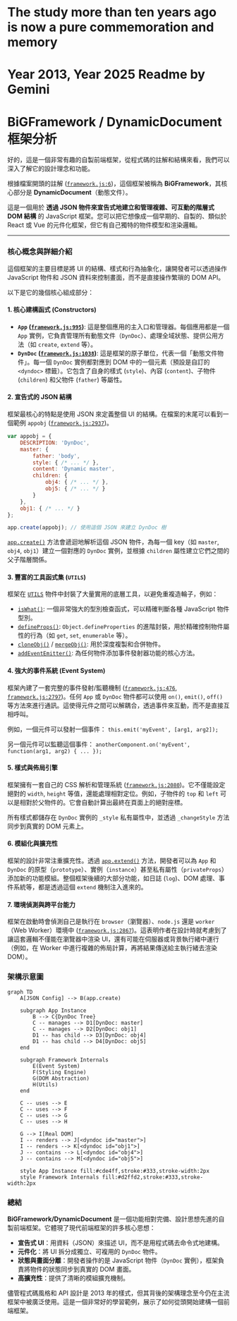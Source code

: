 # The study more than ten years ago is now a pure commemoration and memory

# Year 2013, Year 2025 Readme by Gemini
# BiGFramework / DynamicDocument 框架分析

好的，這是一個非常有趣的自製前端框架，從程式碼的註解和結構來看，我們可以深入了解它的設計理念和功能。

根據檔案開頭的註解 ([`framework.js:6`](framework.js:6))，這個框架被稱為 **BiGFramework**，其核心部分是 **DynamicDocument**（動態文件）。

這是一個用於 **透過 JSON 物件來宣告式地建立和管理複雜、可互動的階層式 DOM 結構** 的 JavaScript 框架。您可以把它想像成一個早期的、自製的、類似於 React 或 Vue 的元件化框架，但它有自己獨特的物件模型和渲染邏輯。

---

### 核心概念與詳細介紹

這個框架的主要目標是將 UI 的結構、樣式和行為抽象化，讓開發者可以透過操作 JavaScript 物件和 JSON 資料來控制畫面，而不是直接操作繁瑣的 DOM API。

以下是它的幾個核心組成部分：

#### 1. 核心建構函式 (Constructors)

*   **`App` ([`framework.js:995`](framework.js:995))**: 這是整個應用的主入口和管理器。每個應用都是一個 `App` 實例，它負責管理所有動態文件（`DynDoc`）、處理全域狀態、提供公用方法（如 `create`, `extend` 等）。
*   **`DynDoc` ([`framework.js:1038`](framework.js:1038))**: 這是框架的原子單位，代表一個「動態文件物件」。每一個 `DynDoc` 實例都對應到 DOM 中的一個元素（預設是自訂的 `<dyndoc>` 標籤）。它包含了自身的樣式 (`style`)、內容 (`content`)、子物件 (`children`) 和父物件 (`father`) 等屬性。

#### 2. 宣告式的 JSON 結構

框架最核心的特點是使用 JSON 來定義整個 UI 的結構。在檔案的末尾可以看到一個範例 `appobj` ([`framework.js:2937`](framework.js:2937))。

```javascript
var appobj = {
    DESCRIPTION: 'DynDoc',
    master: {
        father: 'body',
        style: { /* ... */ },
        content: 'Dynamic master',
        children: {
            obj4: { /* ... */ },
            obj5: { /* ... */ }
        }
    },
    obj1: { /* ... */ }
};

app.create(appobj); // 使用這個 JSON 來建立 DynDoc 樹
```

[`app.create()`](framework.js:1630) 方法會遞迴地解析這個 JSON 物件，為每一個 key（如 `master`, `obj4`, `obj1`）建立一個對應的 `DynDoc` 實例，並根據 `children` 屬性建立它們之間的父子階層關係。

#### 3. 豐富的工具函式集 (`UTILS`)

框架在 [`UTILS`](framework.js:41) 物件中封裝了大量實用的底層工具，以避免重複造輪子，例如：

*   [`isWhat()`](framework.js:49): 一個非常強大的型別檢查函式，可以精確判斷各種 JavaScript 物件型別。
*   [`defineProps()`](framework.js:110): `Object.defineProperties` 的進階封裝，用於精確控制物件屬性的行為（如 `get`, `set`, `enumerable` 等）。
*   [`cloneObj()`](framework.js:301) / [`mergeObj()`](framework.js:410): 用於深度複製和合併物件。
*   [`addEventEmitter()`](framework.js:476): 為任何物件添加事件發射器功能的核心方法。

#### 4. 強大的事件系統 (Event System)

框架內建了一套完整的事件發射/監聽機制 ([`framework.js:476`](framework.js:476), [`framework.js:2797`](framework.js:2797))。任何 `App` 或 `DynDoc` 物件都可以使用 `on()`, `emit()`, `off()` 等方法來進行通訊。這使得元件之間可以解耦合，透過事件來互動，而不是直接互相呼叫。

例如，一個元件可以發射一個事件：
`this.emit('myEvent', [arg1, arg2]);`

另一個元件可以監聽這個事件：
`anotherComponent.on('myEvent', function(arg1, arg2) { ... });`

#### 5. 樣式與佈局引擎

框架擁有一套自己的 CSS 解析和管理系統 ([`framework.js:2080`](framework.js:2080))。它不僅能設定絕對的 `width`, `height` 等值，還能處理相對定位。例如，子物件的 `top` 和 `left` 可以是相對於父物件的。它會自動計算出最終在頁面上的絕對座標。

所有樣式都儲存在 `DynDoc` 實例的 `_style` 私有屬性中，並透過 `_changeStyle` 方法同步到真實的 DOM 元素上。

#### 6. 模組化與擴充性

框架的設計非常注重擴充性。透過 [`app.extend()`](framework.js:1093) 方法，開發者可以為 `App` 和 `DynDoc` 的原型（`prototype`）、實例（`instance`）甚至私有屬性（`privateProps`）添加新的功能模組。整個框架後續的大部分功能，如日誌 (`log`)、DOM 處理、事件系統等，都是透過這個 `extend` 機制注入進來的。

#### 7. 環境偵測與跨平台能力

框架在啟動時會偵測自己是執行在 `browser`（瀏覽器）、`node.js` 還是 `worker`（Web Worker）環境中 ([`framework.js:2867`](framework.js:2867))。這表明作者在設計時就考慮到了讓這套邏輯不僅能在瀏覽器中渲染 UI，還有可能在伺服器或背景執行緒中運行（例如，在 Worker 中進行複雜的佈局計算，再將結果傳送給主執行緒去渲染 DOM）。

### 架構示意圖

```mermaid
graph TD
    A[JSON Config] --> B(app.create)

    subgraph App Instance
        B --> C{DynDoc Tree}
        C -- manages --> D1[DynDoc: master]
        C -- manages --> D2[DynDoc: obj1]
        D1 -- has child --> D3[DynDoc: obj4]
        D1 -- has child --> D4[DynDoc: obj5]
    end

    subgraph Framework Internals
        E(Event System)
        F(Styling Engine)
        G(DOM Abstraction)
        H(Utils)
    end

    C -- uses --> E
    C -- uses --> F
    C -- uses --> G
    C -- uses --> H

    G --> I[Real DOM]
    I -- renders --> J[<dyndoc id="master">]
    I -- renders --> K[<dyndoc id="obj1">]
    J -- contains --> L[<dyndoc id="obj4">]
    J -- contains --> M[<dyndoc id="obj5">]

    style App Instance fill:#cde4ff,stroke:#333,stroke-width:2px
    style Framework Internals fill:#d2ffd2,stroke:#333,stroke-width:2px
```

### 總結

**BiGFramework/DynamicDocument** 是一個功能相對完備、設計思想先進的自製前端框架。它體現了現代前端框架的許多核心思想：

*   **宣告式 UI**：用資料（JSON）來描述 UI，而不是用程式碼去命令式地建構。
*   **元件化**：將 UI 拆分成獨立、可複用的 `DynDoc` 物件。
*   **狀態與畫面分離**：開發者操作的是 JavaScript 物件（`DynDoc` 實例），框架負責將物件的狀態同步到真實的 DOM 畫面。
*   **高擴充性**：提供了清晰的模組擴充機制。

儘管程式碼風格和 API 設計是 2013 年的樣式，但其背後的架構理念至今仍在主流框架中被廣泛使用。這是一個非常好的學習範例，展示了如何從頭開始建構一個前端框架。
